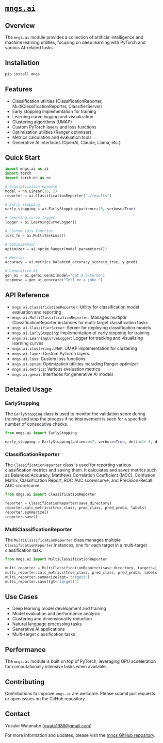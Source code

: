 <!-- ---
!-- title: README.md
!-- author: ywatanabe
!-- date: 2024-11-04 03:16:41
!-- --- -->

# [`mngs.ai`](https://github.com/ywatanabe1989/mngs/tree/main/src/mngs/ai/)

## Overview
The `mngs.ai` module provides a collection of artificial intelligence and machine learning utilities, focusing on deep learning with PyTorch and various AI-related tasks.

## Installation
```bash
pip install mngs
```

## Features
- Classification utilities (ClassificationReporter, MultiClassificationReporter, ClassifierServer)
- Early stopping implementation for training
- Learning curve logging and visualization
- Clustering algorithms (UMAP)
- Custom PyTorch layers and loss functions
- Optimization utilities (Ranger optimizer)
- Metrics calculation and evaluation tools
- Generative AI interfaces (OpenAI, Claude, Llama, etc.)

## Quick Start
```python
import mngs.ai as ai
import torch
import torch.nn as nn

# Classification example
model = nn.Linear(10, 2)
reporter = ai.ClassificationReporter("./results")

# Early stopping
early_stopping = ai.EarlyStopping(patience=10, verbose=True)

# Learning curve logger
logger = ai.LearningCurveLogger()

# Custom loss function
loss_fn = ai.MultiTaskLoss()

# Optimization
optimizer = ai.optim.Ranger(model.parameters())

# Metrics
accuracy = ai.metrics.balanced_accuracy_score(y_true, y_pred)

# Generative AI
gen_ai = ai.genai.GenAI(model="gpt-3.5-turbo")
response = gen_ai.generate("Tell me a joke.")
```

## API Reference
- `mngs.ai.ClassificationReporter`: Utility for classification model evaluation and reporting
- `mngs.ai.MultiClassificationReporter`: Manages multiple ClassificationReporter instances for multi-target classification tasks
- `mngs.ai.ClassifierServer`: Server for deploying classification models
- `mngs.ai.EarlyStopping`: Implementation of early stopping for training
- `mngs.ai.LearningCurveLogger`: Logger for tracking and visualizing learning curves
- `mngs.ai.clustering.UMAP`: UMAP implementation for clustering
- `mngs.ai.layer`: Custom PyTorch layers
- `mngs.ai.loss`: Custom loss functions
- `mngs.ai.optim`: Optimization utilities including Ranger optimizer
- `mngs.ai.metrics`: Various evaluation metrics
- `mngs.ai.genai`: Interfaces for generative AI models

## Detailed Usage

### EarlyStopping

The `EarlyStopping` class is used to monitor the validation score during training and stop the process if no improvement is seen for a specified number of consecutive checks.

```python
from mngs.ai import EarlyStopping

early_stopping = EarlyStopping(patience=7, verbose=True, delta=1e-5, direction="minimize")
```

### ClassificationReporter

The `ClassificationReporter` class is used for reporting various classification metrics and saving them. It calculates and saves metrics such as Balanced Accuracy, Matthews Correlation Coefficient (MCC), Confusion Matrix, Classification Report, ROC AUC score/curve, and Precision-Recall AUC score/curve.

```python
from mngs.ai import ClassificationReporter

reporter = ClassificationReporter(save_directory)
reporter.calc_metrics(true_class, pred_class, pred_proba, labels)
reporter.summarize()
reporter.save()
```

### MultiClassificationReporter

The `MultiClassificationReporter` class manages multiple `ClassificationReporter` instances, one for each target in a multi-target classification task.

```python
from mngs.ai import MultiClassificationReporter

multi_reporter = MultiClassificationReporter(save_directory, targets=['target1', 'target2'])
multi_reporter.calc_metrics(true_class, pred_class, pred_proba, labels, tgt='target1')
multi_reporter.summarize(tgt='target1')
multi_reporter.save(tgt='target1')
```

## Use Cases
- Deep learning model development and training
- Model evaluation and performance analysis
- Clustering and dimensionality reduction
- Natural language processing tasks
- Generative AI applications
- Multi-target classification tasks

## Performance
The `mngs.ai` module is built on top of PyTorch, leveraging GPU acceleration for computationally intensive tasks when available.

## Contributing
Contributions to improve `mngs.ai` are welcome. Please submit pull requests or open issues on the GitHub repository.

## Contact
Yusuke Watanabe (ywata1989@gmail.com)

For more information and updates, please visit the [mngs GitHub repository](https://github.com/ywatanabe1989/mngs).
